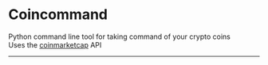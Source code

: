 # Coincommand

Python command line tool for taking command of your crypto coins  
Uses the [coinmarketcap](https://coinmarketcap.com/api/) API

---
